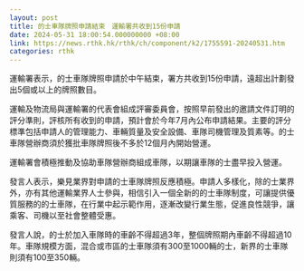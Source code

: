 ```yaml
---
layout: post
title: 的士車隊牌照申請結束　運輸署共收到15份申請
date: 2024-05-31 18:00:54.000000000 +08:00
link: https://news.rthk.hk/rthk/ch/component/k2/1755591-20240531.htm
categories: rthk
---
```


運輸署表示，的士車隊牌照申請於中午結束，署方共收到15份申請，遠超出計劃發出5個或以上的牌照數目。

運輸及物流局與運輸署的代表會組成評審委員會，按照早前發出的邀請文件訂明的評分準則，評核所有收到的申請，預計會於今年7月內公布申請結果。主要的評分標準包括申請人的管理能力、車輛質量及安全設備、車隊司機管理及質素等。的士車隊營辦商須於獲批車隊牌照後不多於12個月內開始營運。

運輸署會積極推動及協助車隊營辦商組成車隊，以期讓車隊的士盡早投入營運。

發言人表示，樂見業界對申請的士車隊牌照反應積極。申請人多樣化，除的士業界外，亦有其他運輸業界人士參與，相信引入一個全新的的士車隊制度，可讓提供優質服務的的士車隊，在行業中起示範作用，逐漸改變行業生態，促進良性競爭，讓乘客、司機以至社會整體受惠。

發言人說，的士於加入車隊時的車齡不得超過3年，整個牌照期內車齡不得超過10年。車隊規模方面，混合或市區的士車隊須有300至1000輛的士，新界的士車隊則須有100至350輛。
